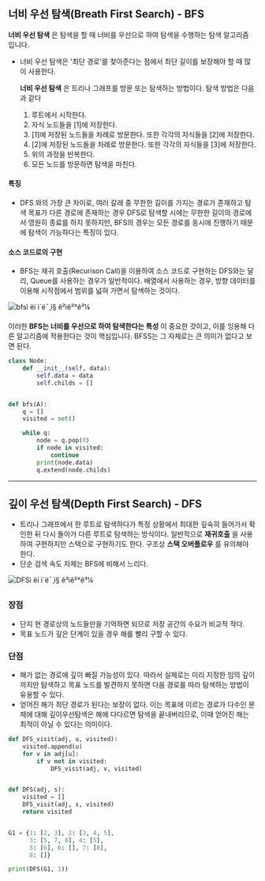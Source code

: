 ## 너비 우선 탐색(Breath First Search) - BFS 

**너비 우선 탐색** 은 탐색을 할 때 너비를 우선으로 하여 탐색을 수행하는 탐색 알고리즘 입니다. 

- 너비 우선 탐색은 '최단 경로'를 찾아준다는 점에서 최단 길이를 보장해야 할 때 많이 사용한다.

  

  **너비 우선 탐색** 은 트리나 그래프를 방문 또는 탐색하는 방법이다. 탐색 방법은 다음과 같다

  1. 루트에서 시작한다.
  2. 자식 노드들을 [1]에 저장한다.
  3. [1]에 저장된 노드들을 차례로 방문한다. 또한 각각의 자식들을 [2]에 저장한다.
  4. [2]에 저장된 노드들을 차례로 방문한다. 또한 각각의 자식들을 [3]에 저장한다.
  5. 위의 과정을 반복한다.
  6. 모든 노드를 방문하면 탐색을 마친다.

#### 특징

- DFS	와의 가장 큰 차이로, 여러 갈래 중 무한한 길이를 가지는 경로가 존재하고 탐색 목표가 다른 경로에 존재하는 경우 DFS로 탐색할 시에는 무한한 길이의 경로에서 영원히 종료를 하지 못하지만, BFS의 경우는 모든 경로를 동시에 진행하기 때문에 탐색이 가능하다는 특징이 있다.

#### 소스 코드로의 구현

- BFS는 재귀 호출(Recurison Call)을 이용하여 소스 코드로 구현하는 DFS와는 달리, Queue를 사용하는 경우가 일반적이다. 배열에서 사용하는 경우, 방향 데이터를 이용해 시작점에서 범위를 넓혀 가면서 탐색하는 것이다.



![bfsì ëí ì´ë¯¸ì§ ê²ìê²°ê³¼](https://upload.wikimedia.org/wikipedia/commons/thumb/3/33/Breadth-first-tree.svg/1200px-Breadth-first-tree.svg.png)



이러한 **BFS는 너비를 우선으로 하여 탐색한다는 특성** 이 중요한 것이고, 이를 잉용해 다른 알고리즘에 적용한다는 것이 핵심입니다. BFSS는 그 자체로는 큰 의미가 없다고 보면 된다.

```python
class Node:
    def __init__(self, data):
        self.data = data
        self.childs = []


def bfs(A):
    q = []
    visited = set()

    while q:
        node = q.pop(0)
        if node in visited:
            continue
        print(node.data)
        q.extend(node.childs)
```

---

## 깊이 우선 탐색(Depth First Search) - DFS

- 트리나 그래프에서 한 루트로 탐색하다가 특정 상황에서 최대한 깊숙히 들어가서 확인한 뒤 다시 돌아가 다른 루트로 탐색하는 방식이다. 일반적으로 **재귀호출** 을 사용하여 구현하지만 스택으로 구현하기도 한다. 구조상 **스택 오버플로우** 를 유의해야 한다.
- 단순 검색 속도 자체는 BFS에 비해서 느리다.

![DFSì ëí ì´ë¯¸ì§ ê²ìê²°ê³¼](https://t1.daumcdn.net/cfile/tistory/2123283A51FF79DB46)

### 장점

- 단지 현 경로상의 노드들만을 기억하면 되므로 저장 공간의 수요가 비교적 작다.
- 목표 노드가 깊은 단계이 있을 경우 해를 빨리 구할 수 있다.

### 단점

- 해가 없는 경로에 깊이 빠질 가능성이 있다. 따라서 실제로는 미리 지정한 임의 깊이까지만 탐색하고 목표 노드를 발견하지 못하면 다음 경로를 따라 탐색하는 방법이 유용할 수 있다.
- 얻어진 해가 최단 경로가 된다는 보장이 없다. 이는 목표에 이르는 경로가 다수인 문제에 대해 깊이우선탐색은 해에 다다르면 탐색을 끝내버리므로, 이때 얻어진 해는 최적이 아닐 수 있다는 의미이다.



```python
def DFS_visit(adj, u, visited):
    visited.append(u)
    for v in adj[u]:
        if v not in visited:
            DFS_visit(adj, v, visited)


def DFS(adj, s):
    visited = []
    DFS_visit(adj, s, visited)
    return visited


G1 = {1: [2, 3], 2: [3, 4, 5],
      3: [5, 7, 8], 4: [5],
      5: [6], 6: [], 7: [8],
      8: []}

print(DFS(G1, 1))
```

